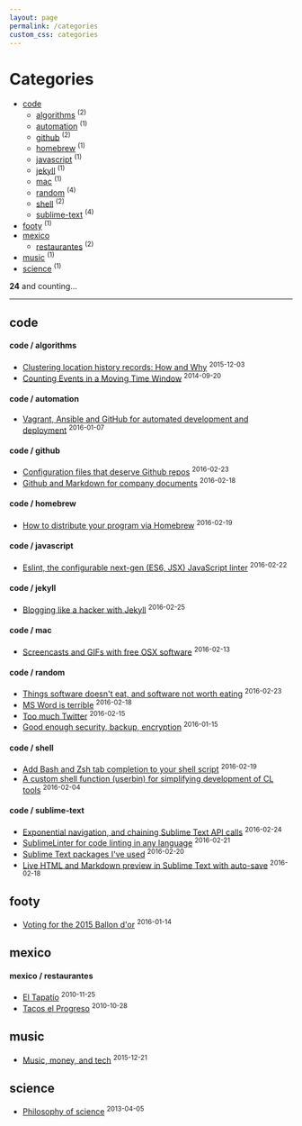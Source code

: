 ```yaml
---
layout: page
permalink: /categories
custom_css: categories
---
```

<h1 class="section-title">Categories</h1>

* [code](#code) 
    * [algorithms](#code--algorithms) <sup>(2)</sup>
    * [automation](#code--automation) <sup>(1)</sup>
    * [github](#code--github) <sup>(2)</sup>
    * [homebrew](#code--homebrew) <sup>(1)</sup>
    * [javascript](#code--javascript) <sup>(1)</sup>
    * [jekyll](#code--jekyll) <sup>(1)</sup>
    * [mac](#code--mac) <sup>(1)</sup>
    * [random](#code--random) <sup>(4)</sup>
    * [shell](#code--shell) <sup>(2)</sup>
    * [sublime-text](#code--sublime-text) <sup>(4)</sup>
* [footy](#footy) <sup>(1)</sup>
* [mexico](#mexico) 
    * [restaurantes](#mexico--restaurantes) <sup>(2)</sup>
* [music](#music) <sup>(1)</sup>
* [science](#science) <sup>(1)</sup>

__24__ and counting...

---

## code

#### code / algorithms
* [Clustering location history records: How and Why](../posts/clustering-location-history-records) <sup>2015-12-03</sup>
* [Counting Events in a Moving Time Window](../posts/counting-events-in-a-moving-window) <sup>2014-09-20</sup>

#### code / automation
* [Vagrant, Ansible and GitHub for automated development and deployment](../posts/automating-development-deployment) <sup>2016-01-07</sup>

#### code / github
* [Configuration files that deserve Github repos](../posts/config-in-github) <sup>2016-02-23</sup>
* [Github and Markdown for company documents](../posts/markdown-for-company-docs) <sup>2016-02-18</sup>

#### code / homebrew
* [How to distribute your program via Homebrew](../posts/distribute-program-via-homebrew) <sup>2016-02-19</sup>

#### code / javascript
* [Eslint, the configurable next-gen (ES6, JSX) JavaScript linter](../posts/eslint) <sup>2016-02-22</sup>

#### code / jekyll
* [Blogging like a hacker with Jekyll](../posts/blogging-for-hackers) <sup>2016-02-25</sup>

#### code / mac
* [Screencasts and GIFs with free OSX software](../posts/osx-screencast-gif) <sup>2016-02-13</sup>

#### code / random
* [Things software doesn't eat, and software not worth eating](../posts/software-eating-the-world) <sup>2016-02-23</sup>
* [MS Word is terrible](../posts/ms-word-is-terrible) <sup>2016-02-18</sup>
* [Too much Twitter](../posts/too-much-twitter) <sup>2016-02-15</sup>
* [Good enough security, backup, encryption](../posts/good-enough-security) <sup>2016-01-15</sup>

#### code / shell
* [Add Bash and Zsh tab completion to your shell script](../posts/enabling-tab-completion) <sup>2016-02-19</sup>
* [A custom shell function (userbin) for simplifying development of CL tools](../posts/userbin) <sup>2016-02-04</sup>

#### code / sublime-text
* [Exponential navigation, and chaining Sublime Text API calls](../posts/exponential-navigation) <sup>2016-02-24</sup>
* [SublimeLinter for code linting in any language](../posts/sublime-linter) <sup>2016-02-21</sup>
* [Sublime Text packages I've used](../posts/useful-packages) <sup>2016-02-20</sup>
* [Live HTML and Markdown preview in Sublime Text with auto-save](../posts/auto-save) <sup>2016-02-18</sup>

## footy
* [Voting for the 2015 Ballon d'or](../posts/ballon-dor-2015) <sup>2016-01-14</sup>

## mexico

#### mexico / restaurantes
* [El Tapatío](../posts/el-tapatio) <sup>2010-11-25</sup>
* [Tacos el Progreso](../posts/tacos-el-progreso) <sup>2010-10-28</sup>

## music
* [Music, money, and tech](../posts/music-and-tech) <sup>2015-12-21</sup>

## science
* [Philosophy of science](../posts/philosophy-of-science) <sup>2013-04-05</sup>

